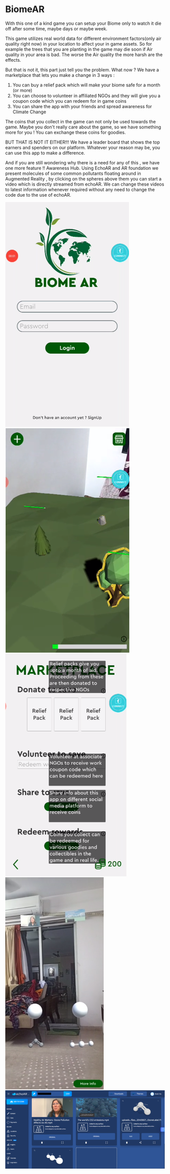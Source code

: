 # BiomeAR
 With this one of a kind game you can setup your Biome only to watch it die off after some time, maybe days or maybe week.

This game utilizes real world data for different environment factors(only air quality right now) in your location to affect your in game assets. So for example the trees that you are planting in the game may die soon if Air quality in your area is bad. The worse the Air quality the more harsh are the effects.

But that is not it, this part just tell you the problem. What now ?
We have a marketplace that lets you make a change in 3 ways :
1) You can buy a relief pack which will make your biome safe for a month (or more)
2) You can choose to volunteer in affiliated NGOs and they will give you a coupon code which you can redeem for in game coins
3) You can share the app with your friends and spread awareness for Climate Change

The coins that you collect in the game can not only be used towards the game. Maybe you don't really care about the game, so we have something more for you ! You can exchange these coins for goodies.

BUT THAT IS NOT IT EITHER!!!
We have a leader board that shows the top earners and spenders on our platform.
Whatever your reason may be, you can use this app to make a difference.


And if you are still wondering why there is a need for any of this , we have one more feature !! Awareness Hub. Using EchoAR and AR foundation we present molecules of some common pollutants floating around in Augmented Reality , by clicking on the spheres above them you can start a video which is directly streamed from echoAR. We can change these videos to latest information whenever required without any need to change the code due to the use of echoAR.

![LoginPage](1.png) ![BiomePage](2.png)
![Marketplace](3.png)![AwarenessHub](6.png) 
![EchoAR dashboard](4.png)
